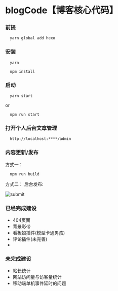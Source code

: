 # blogCode【博客核心代码】
### 前提
```
  yarn global add hexo
```

### 安装
``` npm
  yarn
```
``` npm
  npm install
```

### 启动
```npm
  yarn start
```
or

```npm
  npm run start
```

### 打开个人后台文章管理
```
  http://localhost:****/admin
```

### 内容更新/发布
  方式一： 
  ```
    npm run build
  ```
  方式二： 后台发布:

  ![submit](https://user-images.githubusercontent.com/44257305/89191334-5a6c0380-d5d5-11ea-84ed-004ee36e5235.png)


### 已经完成建设

- 404页面
- 背景彩带
- 看板娘插件(模型卡通男孩)
- 评论插件(未完善)
- 

### 未完成建设

- 站长统计
- 网站访问量与访客量统计
- 移动端单机事件延时的问题

